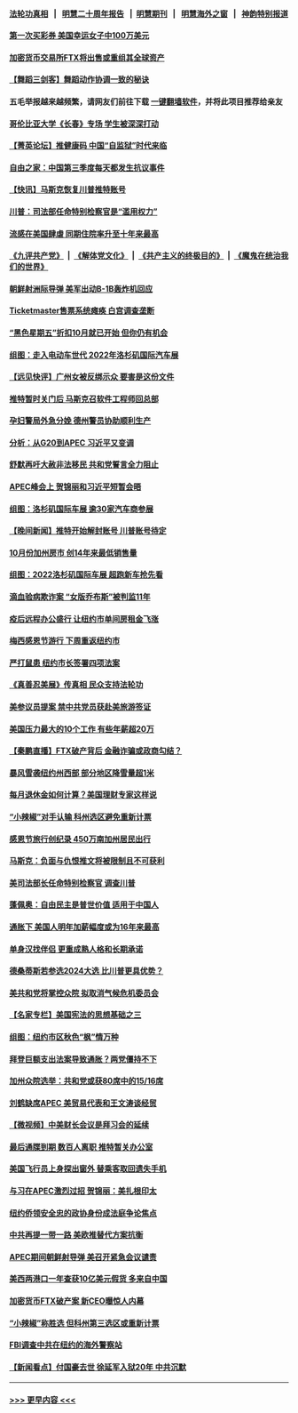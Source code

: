 #### [法轮功真相](https://github.com/gfw-breaker/truth/blob/master/README.md?t=0) &nbsp;&nbsp;|&nbsp;&nbsp; [明慧二十周年报告](https://github.com/gfw-breaker/mh-reports/blob/master/README.md?t=0) &nbsp;&nbsp;|&nbsp;&nbsp;[明慧期刊](https://github.com/gfw-breaker/mh-qikan) &nbsp;&nbsp;|&nbsp;&nbsp; [明慧海外之窗](https://github.com/gfw-breaker/mh-news/blob/master/README.md?t=0) &nbsp;&nbsp;|&nbsp;&nbsp; [神韵特别报道](https://github.com/gfw-breaker/mh-news/blob/master/shenyun.md?t=0)
#### [第一次买彩券 美国幸运女子中100万美元](../pages/nsc412/n13869437.md?t=11201701) 
#### [加密货币交易所FTX将出售或重组其全球资产](../pages/nsc412/n13869376.md?t=11201701) 
#### [【舞蹈三剑客】舞蹈动作协调一致的秘诀](../pages/nsc412/n13869433.md?t=11201701) 
#### 五毛举报越来越频繁，请网友们前往下载 [一键翻墙软件](https://github.com/gfw-breaker/ssr-accounts)，并将此项目推荐给亲友
#### [哥伦比亚大学《长春》专场  学生被深深打动](../pages/nsc412/n13869357.md?t=11201701) 
#### [【菁英论坛】推健康码 中国“自监狱”时代来临](../pages/nsc412/n13869302.md?t=11201701) 
#### [自由之家：中国第三季度每天都发生抗议事件](../pages/nsc412/n13869343.md?t=11201701) 
#### [【快讯】马斯克恢复川普推特账号](../pages/nsc412/n13869381.md?t=11201701) 
#### [川普：司法部任命特别检察官是“滥用权力”](../pages/nsc412/n13869337.md?t=11201701) 
#### [流感在美国肆虐 同期住院率升至十年来最高](../pages/nsc412/n13869360.md?t=11201701) 
#### [《九评共产党》](https://github.com/begood0513/9ping.md/blob/master/README.md) &nbsp;|&nbsp; [《解体党文化》](../../../../jtdwh.md/blob/master/README.md)  &nbsp;|&nbsp; [《共产主义的终极目的》](../../../../gczydzjmd.md/blob/master/README.md) &nbsp;|&nbsp; [《魔鬼在统治我们的世界》](../../../../mgztzwmdsj.md/blob/master/README.md) 
#### [朝鲜射洲际导弹 美军出动B-1B轰炸机回应](../pages/nsc412/n13869333.md?t=11201701) 
#### [Ticketmaster售票系统瘫痪 白宫调查垄断](../pages/nsc412/n13869298.md?t=11201701) 
#### [“黑色星期五”折扣10月就已开始 但你仍有机会](../pages/nsc412/n13869335.md?t=11201701) 
#### [组图：走入电动车世代 2022年洛杉矶国际汽车展](../pages/nsc412/n13869304.md?t=11201701) 
#### [【远见快评】广州女被反绑示众 要害是这份文件](../pages/nsc412/n13869300.md?t=11201701) 
#### [推特暂时关门后 马斯克召软件工程师回总部](../pages/nsc412/n13869277.md?t=11201701) 
#### [孕妇警局外急分娩 德州警员协助顺利生产](../pages/nsc412/n13869031.md?t=11201701) 
#### [分析：从G20到APEC 习近平又变调](../pages/nsc412/n13869256.md?t=11201701) 
#### [舒默再吁大赦非法移民 共和党誓言全力阻止](../pages/nsc412/n13868898.md?t=11201701) 
#### [APEC峰会上 贺锦丽和习近平短暂会晤](../pages/nsc412/n13868909.md?t=11201701) 
#### [组图：洛杉矶国际车展 逾30家汽车商参展](../pages/nsc412/n13869113.md?t=11201701) 
#### [【晚间新闻】推特开始解封账号 川普账号待定](../pages/nsc412/n13868807.md?t=11201701) 
#### [10月份加州房市 创14年来最低销售量](../pages/nsc412/n13868890.md?t=11201701) 
#### [组图：2022洛杉矶国际车展 超跑新车抢先看](../pages/nsc412/n13868937.md?t=11201701) 
#### [滴血验病欺诈案 “女版乔布斯”被判监11年](../pages/nsc412/n13868846.md?t=11201701) 
#### [疫后远程办公盛行 让纽约市单间房租金飞涨](../pages/nsc412/n13868927.md?t=11201701) 
#### [梅西感恩节游行 下周重返纽约市](../pages/nsc412/n13868922.md?t=11201701) 
#### [严打鼠患 纽约市长签署四项法案](../pages/nsc412/n13868900.md?t=11201701) 
#### [《真善忍美展》传真相 民众支持法轮功](../pages/nsc412/n13867633.md?t=11201701) 
#### [美参议员提案 禁中共党员获赴美旅游签证](../pages/nsc412/n13868791.md?t=11201701) 
#### [美国压力最大的10个工作 有些年薪超20万](../pages/nsc412/n13868865.md?t=11201701) 
#### [【秦鹏直播】FTX破产背后 金融诈骗或政商勾结？](../pages/nsc412/n13868809.md?t=11201701) 
#### [暴风雪袭纽约州西部 部分地区降雪量超1米](../pages/nsc412/n13868802.md?t=11201701) 
#### [每月退休金如何计算？美国理财专家这样说](../pages/nsc412/n13868853.md?t=11201701) 
#### [“小辣椒”对手认输 科州选区避免重新计票](../pages/nsc412/n13868826.md?t=11201701) 
#### [感恩节旅行创纪录 450万南加州居民出行](../pages/nsc412/n13868844.md?t=11201701) 
#### [马斯克：负面与仇恨推文将被限制且不可获利](../pages/nsc412/n13868773.md?t=11201701) 
#### [美司法部长任命特别检察官 调查川普](../pages/nsc412/n13868770.md?t=11201701) 
#### [蓬佩奥：自由民主是普世价值 适用于中国人](../pages/nsc412/n13868777.md?t=11201701) 
#### [通胀下 美国人明年加薪幅度或为16年来最高](../pages/nsc412/n13868757.md?t=11201701) 
#### [单身汉找伴侣 更重成熟人格和长期承诺](../pages/nsc412/n13868778.md?t=11201701) 
#### [德桑蒂斯若参选2024大选 比川普更具优势？](../pages/nsc412/n13868710.md?t=11201701) 
#### [美共和党将掌控众院 拟取消气候危机委员会](../pages/nsc412/n13868747.md?t=11201701) 
#### [【名家专栏】美国宪法的思想基础之三](../pages/nsc412/n13868641.md?t=11201701) 
#### [组图：纽约市区秋色“枫”情万种](../pages/nsc412/n13868718.md?t=11201701) 
#### [拜登巨额支出法案导致通胀？两党僵持不下](../pages/nsc412/n13868712.md?t=11201701) 
#### [加州众院选举：共和党或获80席中的15/16席](../pages/nsc412/n13868162.md?t=11201701) 
#### [刘鹤缺席APEC 美贸易代表和王文涛谈经贸](../pages/nsc412/n13868724.md?t=11201701) 
#### [【微视频】中美财长会议是拜习会的延续](../pages/nsc412/n13868630.md?t=11201701) 
#### [最后通牒到期 数百人离职 推特暂关办公室](../pages/nsc412/n13868699.md?t=11201701) 
#### [美国飞行员上身探出窗外 替乘客取回遗失手机](../pages/nsc412/n13868485.md?t=11201701) 
#### [与习在APEC激烈过招 贺锦丽：美扎根印太](../pages/nsc412/n13868701.md?t=11201701) 
#### [纽约侨领安全忠的政协身份成法庭争论焦点](../pages/nsc412/n13868265.md?t=11201701) 
#### [中共再提一带一路 美欧推替代方案抗衡](../pages/nsc412/n13868587.md?t=11201701) 
#### [APEC期间朝鲜射导弹 美召开紧急会议谴责](../pages/nsc412/n13868588.md?t=11201701) 
#### [美西两港口一年查获10亿美元假货 多来自中国](../pages/nsc412/n13868373.md?t=11201701) 
#### [加密货币FTX破产案 新CEO曝惊人内幕](../pages/nsc412/n13868154.md?t=11201701) 
#### [“小辣椒”称胜选 但科州第三选区或重新计票](../pages/nsc412/n13868282.md?t=11201701) 
#### [FBI调查中共在纽约的海外警察站](../pages/nsc412/n13868319.md?t=11201701) 
#### [【新闻看点】付国豪去世 徐延军入狱20年 中共沉默](../pages/nsc412/n13868146.md?t=11201701) 

----
#### [ >>> 更早内容 <<< ](../indexes/nsc412-earlier.md)
